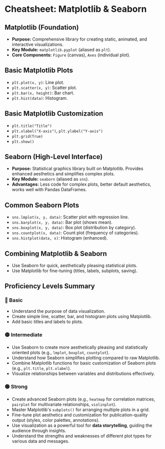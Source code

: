 # Cheatsheet: Matplotlib & Seaborn

## Matplotlib (Foundation)
*   **Purpose:** Comprehensive library for creating static, animated, and interactive visualizations.
*   **Key Module:** `matplotlib.pyplot` (aliased as `plt`).
*   **Core Components:** `Figure` (canvas), `Axes` (individual plot).

## Basic Matplotlib Plots
*   `plt.plot(x, y)`: Line plot.
*   `plt.scatter(x, y)`: Scatter plot.
*   `plt.bar(x, height)`: Bar chart.
*   `plt.hist(data)`: Histogram.

## Basic Matplotlib Customization
*   `plt.title("Title")`
*   `plt.xlabel("X-axis")`, `plt.ylabel("Y-axis")`
*   `plt.grid(True)`
*   `plt.show()`

## Seaborn (High-Level Interface)
*   **Purpose:** Statistical graphics library built on Matplotlib. Provides enhanced aesthetics and simplifies complex plots.
*   **Key Module:** `seaborn` (aliased as `sns`).
*   **Advantages:** Less code for complex plots, better default aesthetics, works well with Pandas DataFrames.

## Common Seaborn Plots
*   `sns.lmplot(x, y, data)`: Scatter plot with regression line.
*   `sns.barplot(x, y, data)`: Bar plot (shows mean).
*   `sns.boxplot(x, y, data)`: Box plot (distribution by category).
*   `sns.countplot(x, data)`: Count plot (frequency of categories).
*   `sns.histplot(data, x)`: Histogram (enhanced).

## Combining Matplotlib & Seaborn
*   Use Seaborn for quick, aesthetically pleasing statistical plots.
*   Use Matplotlib for fine-tuning (titles, labels, subplots, saving).

## Proficiency Levels Summary

### 🔵 Basic
*   Understand the purpose of data visualization.
*   Create simple line, scatter, bar, and histogram plots using Matplotlib.
*   Add basic titles and labels to plots.

### 🟡 Intermediate
*   Use Seaborn to create more aesthetically pleasing and statistically oriented plots (e.g., `lmplot`, `boxplot`, `countplot`).
*   Understand how Seaborn simplifies plotting compared to raw Matplotlib.
*   Combine Matplotlib functions for basic customization of Seaborn plots (e.g., `plt.title`, `plt.xlabel`).
*   Visualize relationships between variables and distributions effectively.

### 🟢 Strong
*   Create advanced Seaborn plots (e.g., `heatmap` for correlation matrices, `pairplot` for multivariate relationships, `violinplot`).
*   Master Matplotlib's `subplots()` for arranging multiple plots in a grid.
*   Fine-tune plot aesthetics and customization for publication-quality output (styles, color palettes, annotations).
*   Use visualization as a powerful tool for **data storytelling**, guiding the audience through insights.
*   Understand the strengths and weaknesses of different plot types for various data and messages.
